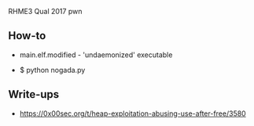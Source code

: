 RHME3 Qual 2017 pwn

## How-to

* main.elf.modified - 'undaemonized' executable

* $ python nogada.py

## Write-ups

* https://0x00sec.org/t/heap-exploitation-abusing-use-after-free/3580
